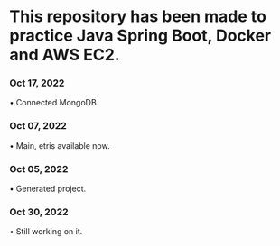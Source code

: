 # This repository has been made to practice Java Spring Boot, Docker and AWS EC2.

### Oct 17, 2022
• Connected MongoDB. <br>

### Oct 07, 2022
• Main, etris available now. <br>

### Oct 05, 2022
• Generated project. <br>

### Oct 30, 2022
• Still working on it. <br>



